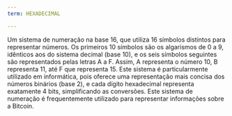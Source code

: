 ```yaml
---
term: HEXADECIMAL

---
```

Um sistema de numeração na base 16, que utiliza 16 símbolos distintos para representar números. Os primeiros 10 símbolos são os algarismos de 0 a 9, idênticos aos do sistema decimal (base 10), e os seis símbolos seguintes são representados pelas letras A a F. Assim, A representa o número 10, B representa 11, até F que representa 15. Este sistema é particularmente utilizado em informática, pois oferece uma representação mais concisa dos números binários (base 2), e cada dígito hexadecimal representa exatamente 4 bits, simplificando as conversões. Este sistema de numeração é frequentemente utilizado para representar informações sobre a Bitcoin.